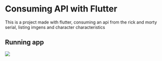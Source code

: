 # Consuming API with Flutter

This is a project made with flutter, consuming an api from the rick and morty serial, listing imgens and character characteristics

## Running app

<img src="https://github.com/vgoes19/Consuming-API-with-Flutter/blob/main/images/Android Emulator - Pixel_4_API_30_2_5554 2023-01-14 15-44-03.gif"/>
